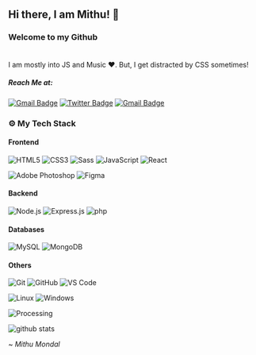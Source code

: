 ## Hi there, I am Mithu! 👋
### Welcome to my Github<br/><br/>

I am mostly into JS and Music ❤.
But, I get distracted by CSS sometimes!

##### Reach Me at: <br/>

[![Gmail Badge](https://img.shields.io/badge/-mithu__mon-dd1975?style=flat-square-square&logo=Instagram&logoColor=white&link=mith_mon)](https://instagram.com/mithu_mon)
[![Twitter Badge](https://img.shields.io/badge/-Mithu_Mondal-1ca0f1?style=flat-square-square&logo=twitter&logoColor=white&link=https://twitter.com/tweetmithu)](https://twitter.com/Isha_1321)
[![Gmail Badge](https://img.shields.io/badge/-mithu2649@gmail.com-c14438?style=flat-square-square&logo=Gmail&logoColor=white&link=https://mailto:mithu2649@gmail.com)](https://mailto:mithu2649@gmail.com)


### ⚙ My Tech Stack

#### Frontend
![HTML5](https://img.shields.io/badge/-HTML5-%23E44D27?style=flat-square&logo=html5&logoColor=ffffff)
![CSS3](https://img.shields.io/badge/-CSS3-%231572B6?style=flat-square&logo=css3)
![Sass](https://img.shields.io/badge/-Sass-%23CC6699?style=flat-square&logo=sass&logoColor=ffffff)
![JavaScript](https://img.shields.io/badge/-JavaScript-%23F7DF1C?style=flat-square&logo=javascript&logoColor=000000&labelColor=%23F7DF1C&color=%23FFCE5A)
![React](https://img.shields.io/badge/-React-%23282C34?style=flat-square&logo=react)

![Adobe Photoshop](https://img.shields.io/badge/-Adobe_Photoshop-1565c0&black?style=flat-square&logo=adobe-photoshop&logoColor=000000&labelColor=1565c0&color=1565c0)
![Figma](https://img.shields.io/badge/-Figma-a25afc?style=flat-square&logo=figma&logoColor=000)


#### Backend
![Node.js](https://img.shields.io/badge/-Node.js-darkgreen?style=flat-square&logo=Node.js&logoColor=ffffff)
![Express.js](https://img.shields.io/badge/-Express.js-gray?style=flat-square&logo=express&logoColor=ffffff)
![php](https://img.shields.io/badge/-php-5e79ba?style=flat-square&logo=php&logoColor=ffffff)

#### Databases
![MySQL](https://img.shields.io/badge/-MySQL-336791?style=flat-square&logo=mysql&logoColor=white)
![MongoDB](https://img.shields.io/badge/-MongoDB-13aa52?style=flat-square&logo=mongodb&logoColor=ffffff)


#### Others
![Git](https://img.shields.io/badge/-Git-%23F05032?style=flat-square&logo=git&logoColor=%23ffffff)
![GitHub](https://img.shields.io/badge/-GitHub-181717?style=flat-square&logo=github)
![VS Code](https://img.shields.io/badge/-VS%20Code-007ACC?style=flat-square&logo=visual-studio-code&logoColor=ffffff)

![Linux](https://img.shields.io/badge/-Linux-A81D33?style=flat-square&logo=linux&logoColor=ffffff)
![Windows](https://img.shields.io/badge/-Windows-0078D6?style=flat-square&logo=windows&logoColor=ffffff)

![Processing](https://img.shields.io/badge/-Processing-990088?style=flat-square&logo=processing-foundation&logoColor=ffffff)



![github stats](https://github-readme-stats.vercel.app/api?username=mithu2649&show_icons=true&theme=github_dark)


<!-- ![Contrib Snake Game](https://raw.githubusercontent.com/mithu2649/mithu2649/main/contribs.svg) -->



~ _Mithu Mondal_
